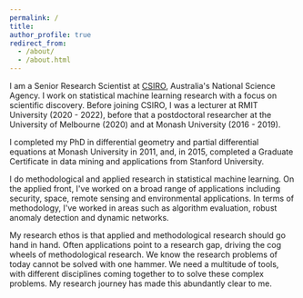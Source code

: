 ```yaml
---
permalink: /
title: 
author_profile: true
redirect_from: 
  - /about/
  - /about.html
---
```


I am a Senior Research Scientist at [CSIRO](https://people.csiro.au/K/S/sevvandi-kandanaarachchi), Australia's National Science Agency. I work on statistical machine learning research with a focus on scientific discovery. Before joining CSIRO, I was a lecturer at RMIT University (2020 - 2022), before that a postdoctoral researcher at the University of Melbourne (2020) and at Monash University (2016 - 2019). 

I completed my PhD in differential geometry and partial differential equations at Monash University in 2011, and, in 2015, completed a Graduate Certificate in data mining and applications from Stanford University.


I do methodological and applied research in statistical machine learning. On the applied front, I've worked on a broad range of applications including security, space, remote sensing and environmental applications. In terms of methodology, I've worked in areas such as algorithm evaluation, robust anomaly detection and dynamic networks. 

My research ethos is that applied and methodological research should go hand in hand. Often applications point to a research gap, driving the cog wheels of methodological research. We know the research problems of today cannot be solved with one hammer. We need a multitude of tools, with different disciplines coming together to to solve these complex problems. My research journey has made this abundantly clear to me.  






